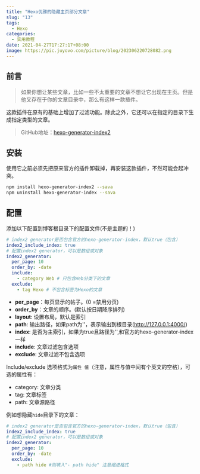 ```yaml
---
title: "Hexo优雅的隐藏主页部分文章"
slug: "13"
tags:
  - Hexo
categories:
  - 实用教程
date: 2021-04-27T17:27:17+08:00
image: https://pic.juyovo.com/picture/blog/202306220728082.png
---
```


## 前言

> 如果你想让某些文章，比如一些不太重要的文章不想让它出现在主页。但是他又存在于你的文章目录中，那么有这样一款插件。

这款插件在原有的基础上增加了过滤功能。除此之外，它还可以在指定的目录下生成指定类型的文章。

> GitHub地址：[hexo-generator-index2](https://github.com/Jamling/hexo-generator-index2)

## 安装

使用它之前必须先把原来官方的插件卸载掉，再安装这款插件，不然可能会起冲突。

```bash
npm install hexo-generator-index2 --sava
npm uninstall hexo-generator-index --sava
```

## 配置

添加以下配置到博客根目录下的配置文件(不是主题的！)

```yml
# index2 generator是否包含官方的hexo-generator-index，默认true（包含）
index2_include_index: true 
# 配置index2 generator，可以是数组或对象
index2_generator:
  per_page: 10
  order_by: -date
  include:
    - category Web # 只包含Web分类下的文章
  exclude:
    - tag Hexo # 不包含标签为Hexo的文章
```

- **per_page**：每页显示的帖子。(0 =禁用分页)
- **order_by**：文章的顺序。(默认按日期降序排列)
- **layout**: 设置布局，默认是索引
- **path**: 输出路径，如果path为''，表示输出到根目录(http://127.0.0.1:4000/)
- **index**: 是否为主索引，如果为true且路径为'',和官方的hexo-generator-index一样
- **include**: 文章过滤包含选项
- **exclude**: 文章过滤不包含选项

Include/exclude 选项格式为`属性 值`（注意，属性与值中间有个英文的空格），可选的属性有：

- category: 文章分类
- tag: 文章标签
- path: 文章源路径

例如想隐藏`hide`目录下的文章：

```yml
# index2 generator是否包含官方的hexo-generator-index，默认true（包含）
index2_include_index: true 
# 配置index2 generator，可以是数组或对象
index2_generator:
  per_page: 10
  order_by: -date
  exclude:
    - path hide #则填入"- path hide" 注意缩进格式
```

